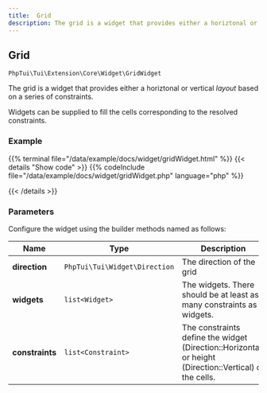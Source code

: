```yaml
---
title:  Grid 
description: The grid is a widget that provides either a horiztonal or vertical _layout_  based on a series of constraints.
---
```

##  Grid 

`PhpTui\Tui\Extension\Core\Widget\GridWidget`

The grid is a widget that provides either a horiztonal or vertical _layout_  based on a series of constraints.


Widgets can be supplied to fill the cells corresponding to the resolved constraints.

### Example

{{% terminal file="/data/example/docs/widget/gridWidget.html" %}}
{{< details "Show code"  >}}
{{% codeInclude file="/data/example/docs/widget/gridWidget.php" language="php" %}}

{{< /details >}}
### Parameters

Configure the widget using the builder methods named as follows:

| Name | Type | Description |
| --- | --- | --- |
| **direction** | `PhpTui\Tui\Widget\Direction` | The direction of the grid |
| **widgets** | `list<Widget>` | The widgets. There should be at least as many constraints as widgets. |
| **constraints** | `list<Constraint>` | The constraints define the widget (Direction::Horizontal) or height (Direction::Vertical) of the cells. |